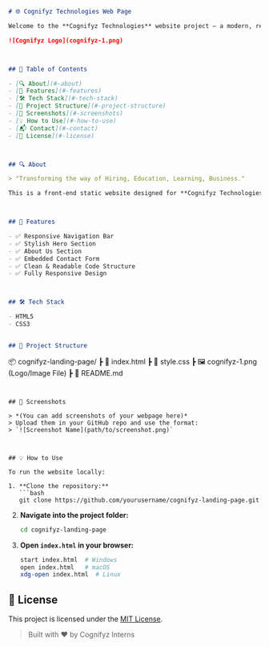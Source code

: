 ```markdown
# 🌐 Cognifyz Technologies Web Page

Welcome to the **Cognifyz Technologies** website project — a modern, responsive landing page built using **HTML** and **CSS**. This project presents the brand's vision, services, and a contact form in a sleek and user-friendly layout.

![Cognifyz Logo](cognifyz-1.png)



## 📌 Table of Contents

- [🔍 About](#-about)
- [🚀 Features](#-features)
- [🛠️ Tech Stack](#️-tech-stack)
- [📁 Project Structure](#-project-structure)
- [📸 Screenshots](#-screenshots)
- [💡 How to Use](#-how-to-use)
- [📬 Contact](#-contact)
- [📄 License](#-license)



## 🔍 About

> "Transforming the way of Hiring, Education, Learning, Business."

This is a front-end static website designed for **Cognifyz Technologies**, a company leading in the AI, ML, and Data Analytics space. It showcases the company's mission, offerings, and a form to connect with potential users or clients.



## 🚀 Features

- ✅ Responsive Navigation Bar
- ✅ Stylish Hero Section
- ✅ About Us Section
- ✅ Embedded Contact Form
- ✅ Clean & Readable Code Structure
- ✅ Fully Responsive Design



## 🛠️ Tech Stack

- HTML5
- CSS3


## 📁 Project Structure

```

📦 cognifyz-landing-page/
┣ 📄 index.html
┣ 📄 style.css
┣ 🖼️ cognifyz-1.png (Logo/Image File)
┣ 📄 README.md

````


## 📸 Screenshots

> *(You can add screenshots of your webpage here)*  
> Upload them in your GitHub repo and use the format:  
> `![Screenshot Name](path/to/screenshot.png)`



## 💡 How to Use

To run the website locally:

1. **Clone the repository:**
   ```bash
   git clone https://github.com/yourusername/cognifyz-landing-page.git
````

2. **Navigate into the project folder:**

   ```bash
   cd cognifyz-landing-page
   ```

3. **Open `index.html` in your browser:**

   ```bash
   start index.html  # Windows
   open index.html   # macOS
   xdg-open index.html  # Linux
   ```


## 📄 License

This project is licensed under the [MIT License](LICENSE).


> Built with ❤️ by Cognifyz Interns




